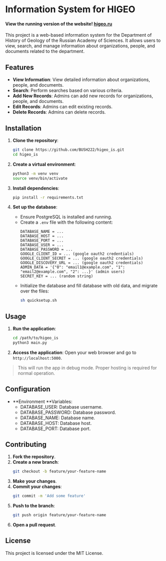 # Information System for HIGEO
#### View the running version of the website! [higeo.ru](https://higeo.ru)

This project is a web-based information system for the Department of History of Geology of the Russian Academy of Sciences. It allows users to view, search, and manage information about organizations, people, and documents related to the department.

## Features

- **View Information**: View detailed information about organizations, people, and documents.
- **Search**: Perform searches based on various criteria.
- **Add New Records**: Admins can add new records for organizations, people, and documents.
- **Edit Records**: Admins can edit existing records.
- **Delete Records**: Admins can delete records.

## Installation

1. **Clone the repository**:
    ```sh
    git clone https://github.com/BUSH222/higeo_is.git
    cd higeo_is
    ```

2. **Create a virtual environment**:
    ```sh
    python3 -m venv venv
    source venv/bin/activate
    ```

3. **Install dependencies**:
    ```sh
    pip install -r requirements.txt
    ```

4. **Set up the database**:
    - Ensure PostgreSQL is installed and running.
    - Create a `.env` file with the following content:
        ```env
        DATABASE_NAME = ...
        DATABASE_HOST = ...
        DATABASE_PORT = ...
        DATABASE_USER = ...
        DATABASE_PASSWORD = ...
        GOOGLE_CLIENT_ID = ... (google oauth2 credentials)
        GOOGLE_CLIENT_SECRET = ... (google oauth2 credentials)
        GOOGLE_DISCOVERY_URL = ... (google oauth2 credentials)
        ADMIN_DATA = '{"0": "email1@example.com", "1": "email2@example.com", "2": ...}' (admin users)
        SECRET_KEY = ... (random string)
        ```
    - Initialize the database and fill database with old data, and migrate over the files:
        ```sh
        sh quicksetup.sh
        ```

## Usage

1. **Run the application**:
    ```sh
    cd /path/to/higeo_is
    python3 main.py
    ```

2. **Access the application**:
    Open your web browser and go to `http://localhost:5000`.

> This will run the app in debug mode. Proper hosting is required for normal operation.
## Configuration

- **Environment **Variables:
    - DATABASE_USER: Database username.
    - DATABASE_PASSWORD: Database password.
    - DATABASE_NAME: Database name.
    - DATABASE_HOST: Database host.
    - DATABASE_PORT: Database port.

## Contributing

1. **Fork the repository**.
2. **Create a new branch**:
    ```sh
    git checkout -b feature/your-feature-name
    ```
3. **Make your changes**.
4. **Commit your changes**:
    ```sh
    git commit -m 'Add some feature'
    ```
5. **Push to the branch**:
    ```sh
    git push origin feature/your-feature-name
    ```
6. **Open a pull request**.

## License

This project is licensed under the MIT License.
